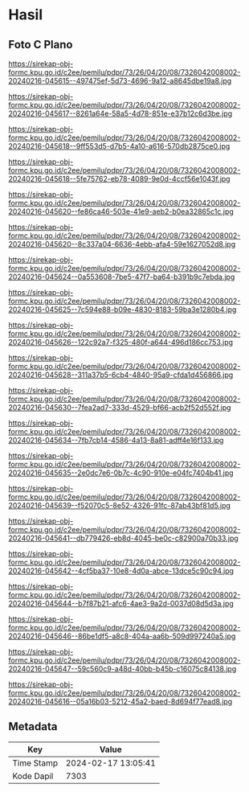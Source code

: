 # Hasil

## Foto C Plano

https://sirekap-obj-formc.kpu.go.id/c2ee/pemilu/pdpr/73/26/04/20/08/7326042008002-20240216-045615--497475ef-5d73-4696-9a12-a8645dbe19a8.jpg

https://sirekap-obj-formc.kpu.go.id/c2ee/pemilu/pdpr/73/26/04/20/08/7326042008002-20240216-045617--8261a64e-58a5-4d78-851e-e37b12c6d3be.jpg

https://sirekap-obj-formc.kpu.go.id/c2ee/pemilu/pdpr/73/26/04/20/08/7326042008002-20240216-045618--9ff553d5-d7b5-4a10-a616-570db2875ce0.jpg

https://sirekap-obj-formc.kpu.go.id/c2ee/pemilu/pdpr/73/26/04/20/08/7326042008002-20240216-045618--5fe75762-eb78-4089-9e0d-4ccf56e1043f.jpg

https://sirekap-obj-formc.kpu.go.id/c2ee/pemilu/pdpr/73/26/04/20/08/7326042008002-20240216-045620--fe86ca46-503e-41e9-aeb2-b0ea32865c1c.jpg

https://sirekap-obj-formc.kpu.go.id/c2ee/pemilu/pdpr/73/26/04/20/08/7326042008002-20240216-045620--8c337a04-6636-4ebb-afa4-59e1627052d8.jpg

https://sirekap-obj-formc.kpu.go.id/c2ee/pemilu/pdpr/73/26/04/20/08/7326042008002-20240216-045624--0a553608-7be5-47f7-ba64-b391b9c7ebda.jpg

https://sirekap-obj-formc.kpu.go.id/c2ee/pemilu/pdpr/73/26/04/20/08/7326042008002-20240216-045625--7c594e88-b09e-4830-8183-59ba3e1280b4.jpg

https://sirekap-obj-formc.kpu.go.id/c2ee/pemilu/pdpr/73/26/04/20/08/7326042008002-20240216-045626--122c92a7-f325-480f-a644-496d186cc753.jpg

https://sirekap-obj-formc.kpu.go.id/c2ee/pemilu/pdpr/73/26/04/20/08/7326042008002-20240216-045628--311a37b5-6cb4-4840-95a9-cfda1d456866.jpg

https://sirekap-obj-formc.kpu.go.id/c2ee/pemilu/pdpr/73/26/04/20/08/7326042008002-20240216-045630--7fea2ad7-333d-4529-bf66-acb2f52d552f.jpg

https://sirekap-obj-formc.kpu.go.id/c2ee/pemilu/pdpr/73/26/04/20/08/7326042008002-20240216-045634--7fb7cb14-4586-4a13-8a81-adff4e16f133.jpg

https://sirekap-obj-formc.kpu.go.id/c2ee/pemilu/pdpr/73/26/04/20/08/7326042008002-20240216-045635--2e0dc7e6-0b7c-4c90-910e-e04fc7404b41.jpg

https://sirekap-obj-formc.kpu.go.id/c2ee/pemilu/pdpr/73/26/04/20/08/7326042008002-20240216-045639--f52070c5-8e52-4326-91fc-87ab43bf81d5.jpg

https://sirekap-obj-formc.kpu.go.id/c2ee/pemilu/pdpr/73/26/04/20/08/7326042008002-20240216-045641--db779426-eb8d-4045-be0c-c82900a70b33.jpg

https://sirekap-obj-formc.kpu.go.id/c2ee/pemilu/pdpr/73/26/04/20/08/7326042008002-20240216-045642--4cf5ba37-10e8-4d0a-abce-13dce5c90c94.jpg

https://sirekap-obj-formc.kpu.go.id/c2ee/pemilu/pdpr/73/26/04/20/08/7326042008002-20240216-045644--b7f87b21-afc6-4ae3-9a2d-0037d08d5d3a.jpg

https://sirekap-obj-formc.kpu.go.id/c2ee/pemilu/pdpr/73/26/04/20/08/7326042008002-20240216-045646--86be1df5-a8c8-404a-aa6b-509d997240a5.jpg

https://sirekap-obj-formc.kpu.go.id/c2ee/pemilu/pdpr/73/26/04/20/08/7326042008002-20240216-045647--59c560c9-a48d-40bb-b45b-c16075c84138.jpg

https://sirekap-obj-formc.kpu.go.id/c2ee/pemilu/pdpr/73/26/04/20/08/7326042008002-20240216-045616--05a16b03-5212-45a2-baed-8d694f77ead8.jpg


## Metadata

| Key        | Value               |
| ---------- | ------------------- |
| Time Stamp | 2024-02-17 13:05:41 |
| Kode Dapil | 7303                |



